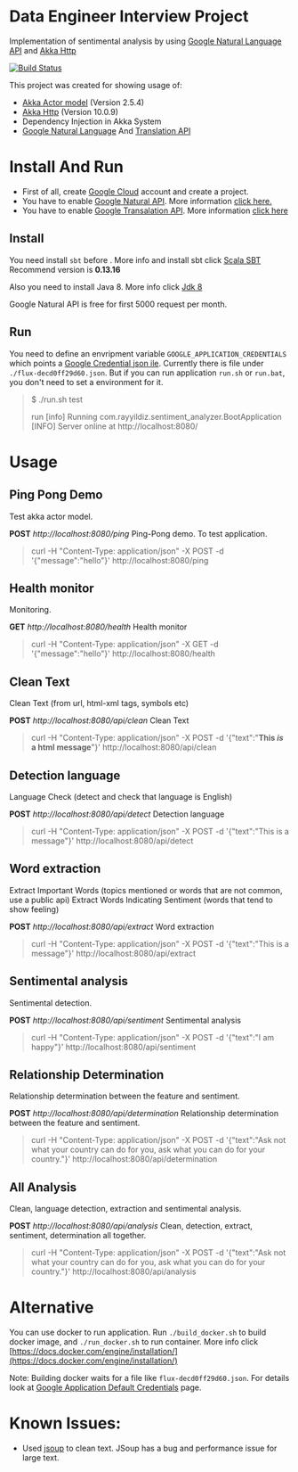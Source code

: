 Data Engineer Interview Project
===

Implementation of sentimental analysis by using [Google Natural Language API](https://cloud.google.com/natural-language/)  and [Akka Http](http://akka.io/)

[![Build Status](http://img.shields.io/travis/rayyildiz/sentimental-analysis.svg?style=flat-square)](https://travis-ci.org/rayyildiz/sentimental-analysis) 


This project was created for showing usage of:

* [Akka Actor model](http://doc.akka.io/docs/akka/current/scala/actors.html) (Version 2.5.4)
* [Akka Http](http://doc.akka.io/docs/akka-http/current/scala/http/) (Version 10.0.9)
* Dependency Injection in Akka System
* [Google Natural Language](https://cloud.google.com/natural-language/) And [Translation API](https://cloud.google.com/translate/docs/) 

Install And Run
===

- First of all, create [Google Cloud](https://cloud.google.com/) account and create a project. 
- You have to enable [Google Natural API](https://cloud.google.com/natural-language/). More information [click here.](https://cloud.google.com/natural-language/docs/getting-started)
- You have to enable [Google Transalation API](https://cloud.google.com/translate). More information [click here](https://cloud.google.com/translate/docs/getting-started)

Install 
---
You need install ```sbt``` before . More info and install sbt click [Scala SBT](http://www.scala-sbt.org/0.13/docs/Setup.html)
Recommend version is **0.13.16**

Also you need to install Java 8. More info click [Jdk 8](http://www.oracle.com/technetwork/java/javase/downloads/jdk8-downloads-2133151.html)

Google Natural API is free for first 5000 request per month. 

Run
---
You need to define an envripment variable ```GOOGLE_APPLICATION_CREDENTIALS``` which points a [Google Credential json ile](https://cloud.google.com/docs/authentication/getting-started). Currently there is file under ```./flux-decd0ff29d60.json```. But if you can run application ```run.sh``` or ```run.bat```, you don't need to set a environment for it. 


> $ ./run.sh 
> test
> 
> run
> [info] Running com.rayyildiz.sentiment_analyzer.BootApplication
> [INFO] Server online at http://localhost:8080/
  
Usage
===

Ping Pong Demo
---
Test akka actor model.

**POST** _http://localhost:8080/ping_ Ping-Pong demo. To test application.

> curl -H "Content-Type: application/json"  -X POST -d '{"message":"hello"}' http://localhost:8080/ping
 
Health monitor
---

Monitoring.

**GET** _http://localhost:8080/health_  Health monitor

> curl -H "Content-Type: application/json"  -X GET -d '{"message":"hello"}' http://localhost:8080/health

Clean Text
---

Clean Text (from url, html-xml tags, symbols etc)

**POST** _http://localhost:8080/api/clean_ Clean Text

> curl -H "Content-Type: application/json"  -X POST -d '{"text":"<b>This <i>is</i> a html message</b>"}' http://localhost:8080/api/clean

Detection language
---

Language Check (detect and check that language is English)

**POST** _http://localhost:8080/api/detect_ Detection language

> curl -H "Content-Type: application/json"  -X POST -d '{"text":"This is a message"}' http://localhost:8080/api/detect

Word extraction
---

Extract Important Words (topics mentioned or words that are not common, use a public api) Extract Words Indicating Sentiment (words that tend to show feeling)

**POST** _http://localhost:8080/api/extract_ Word extraction

> curl -H "Content-Type: application/json"  -X POST -d '{"text":"This is a message"}' http://localhost:8080/api/extract

Sentimental analysis
---

Sentimental detection.

**POST** _http://localhost:8080/api/sentiment_ Sentimental analysis
   
> curl -H "Content-Type: application/json"  -X POST -d '{"text":"I am happy"}' http://localhost:8080/api/sentiment

Relationship Determination
---

Relationship determination between the feature and sentiment.

**POST** _http://localhost:8080/api/determination_ Relationship determination between the feature and sentiment.

> curl -H "Content-Type: application/json"  -X POST -d '{"text":"Ask not what your country can do for you, ask what you can do for your country."}' http://localhost:8080/api/determination

All Analysis
---

Clean, language detection, extraction and sentimental analysis.

**POST** _http://localhost:8080/api/analysis_ Clean, detection, extract, sentiment, determination all together.

> curl -H "Content-Type: application/json"  -X POST -d '{"text":"Ask not what your country can do for you, ask what you can do for your country."}' http://localhost:8080/api/analysis


Alternative 
===

You can use docker to run application. Run ```./build_docker.sh``` to build docker image, and ```./run_docker.sh``` to run container.
More info click [https://docs.docker.com/engine/installation/](https://docs.docker.com/engine/installation/)

Note: Building docker waits for a file like ```flux-decd0ff29d60.json```. For details look at [Google Application Default Credentials](https://developers.google.com/identity/protocols/application-default-credentials) page.

Known Issues:
===

* Used [jsoup](https://jsoup.org/) to clean text. JSoup has a bug and performance issue for large text.
